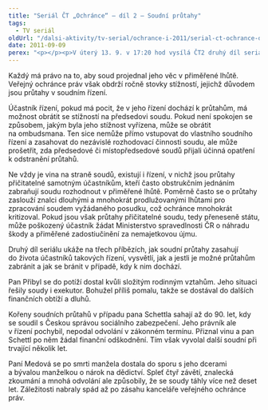 ```yaml
---
title: "Seriál ČT „Ochránce“ – díl 2 – Soudní průtahy"
tags:
  - TV seriál
oldUrl: "/dalsi-aktivity/tv-serial/ochrance-i-2011/serial-ct-ochrance-dil-2-soudni-prutahy-1/"
date: 2011-09-09
perex: "<p></p><p>V úterý 13. 9. v 17:20 hod vysílá ČT2 druhý díl seriálu Ochránce věnovaný tentokrát průtahům v soudních řízeních. Reprízu dílu uvidíte na ČT2 ve středu v 9:35 hod.</p>"
---
```


<!-- imported from the old website -->

<p>Každý má právo na to, aby soud projednal jeho věc v přiměřené lhůtě. Veřejný ochránce práv však obdrží ročně stovky stížností, jejichž důvodem jsou průtahy v soudním řízení. </p><p>Účastník řízení, pokud má pocit, že v jeho řízení dochází k průtahům, má možnost obrátit se stížností na předsedovi soudu. Pokud není spokojen se způsobem, jakým byla jeho stížnost vyřízena, může se obrátit na ombudsmana. Ten sice nemůže přímo vstupovat do vlastního soudního řízení a zasahovat do nezávislé rozhodovací činnosti soudu, ale může prošetřit, zda předsedové či místopředsedové soudů přijali účinná opatření k odstranění průtahů.</p><p>Ne vždy je vina na straně soudů, existují i řízení, v nichž jsou průtahy přičitatelné samotným účastníkům, kteří často obstrukčním jednáním zabraňují soudu rozhodnout v přiměřené lhůtě. Poměrně často se o průtahy zaslouží znalci dlouhými a mnohokrát prodlužovanými lhůtami pro zpracování soudem vyžádaného posudku, což ochránce mnohokrát kritizoval. Pokud jsou však průtahy přičitatelné soudu, tedy přeneseně státu, může poškozený účastník žádat Ministerstvo spravedlnosti ČR o náhradu škody a přiměřené zadostiučinění za nemajetkovou újmu. </p><p>Druhý díl seriálu ukáže na třech příbězích, jak soudní průtahy zasahují do života účastníků takových řízení, vysvětlí, jak a jestli je možné průtahům zabránit a jak se bránit v případě, kdy k nim dochází.</p><p>Pan Přibyl se do potíží dostal kvůli složitým rodinným vztahům. Jeho situaci řešily soudy i exekutor. Bohužel příliš pomalu, takže se dostával do dalších finančních obtíží a dluhů.</p><p>Kořeny soudních průtahů v případu pana Schettla sahají až do 90. let, kdy se soudil s Českou správou sociálního zabezpečení. Jeho právník ale v řízení pochybil, nepodal odvolání v zákonném termínu. Přiznal vinu a pan Schettl po něm žádal finanční odškodnění. Tím však vyvolal další soudní při trvající několik let.</p>Paní Medová se po smrti manžela dostala do sporu s jeho dcerami a bývalou manželkou o nárok na dědictví. Spleť čtyř závětí, znalecká zkoumání a mnohá odvolání ale způsobily, že se soudy táhly více než deset let. Záležitosti nabraly spád až po zásahu kanceláře veřejného ochránce práv.
